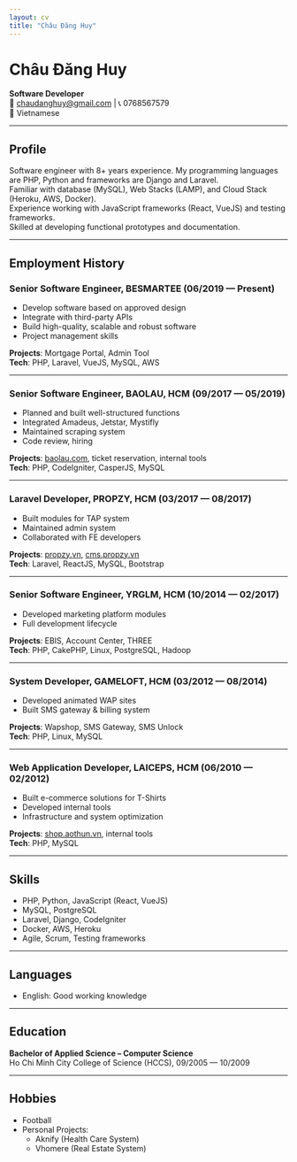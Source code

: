 ```yaml
---
layout: cv
title: "Châu Đăng Huy"
---
```


# Châu Đăng Huy

**Software Developer**  
📧 chaudanghuy@gmail.com | 📞 0768567579  
📍 Vietnamese

---

## Profile

Software engineer with 8+ years experience. My programming languages are PHP, Python and frameworks are Django and Laravel.  
Familiar with database (MySQL), Web Stacks (LAMP), and Cloud Stack (Heroku, AWS, Docker).  
Experience working with JavaScript frameworks (React, VueJS) and testing frameworks.  
Skilled at developing functional prototypes and documentation.

---

## Employment History

### **Senior Software Engineer**, BESMARTEE (06/2019 — Present)

- Develop software based on approved design
- Integrate with third-party APIs
- Build high-quality, scalable and robust software
- Project management skills

**Projects**: Mortgage Portal, Admin Tool  
**Tech**: PHP, Laravel, VueJS, MySQL, AWS

---

### **Senior Software Engineer**, BAOLAU, HCM (09/2017 — 05/2019)

- Planned and built well-structured functions
- Integrated Amadeus, Jetstar, Mystifly
- Maintained scraping system
- Code review, hiring

**Projects**: [baolau.com](https://www.baolau.com/), ticket reservation, internal tools  
**Tech**: PHP, CodeIgniter, CasperJS, MySQL

---

### **Laravel Developer**, PROPZY, HCM (03/2017 — 08/2017)

- Built modules for TAP system
- Maintained admin system
- Collaborated with FE developers

**Projects**: [propzy.vn](http://propzy.vn), [cms.propzy.vn](http://cms.propzy.vn)  
**Tech**: Laravel, ReactJS, MySQL, Bootstrap

---

### **Senior Software Engineer**, YRGLM, HCM (10/2014 — 02/2017)

- Developed marketing platform modules
- Full development lifecycle

**Projects**: EBIS, Account Center, THREE  
**Tech**: PHP, CakePHP, Linux, PostgreSQL, Hadoop

---

### **System Developer**, GAMELOFT, HCM (03/2012 — 08/2014)

- Developed animated WAP sites
- Built SMS gateway & billing system

**Projects**: Wapshop, SMS Gateway, SMS Unlock  
**Tech**: PHP, Linux, MySQL

---

### **Web Application Developer**, LAICEPS, HCM (06/2010 — 02/2012)

- Built e-commerce solutions for T-Shirts
- Developed internal tools
- Infrastructure and system optimization

**Projects**: [shop.aothun.vn](http://shop.aothun.vn), internal tools  
**Tech**: PHP, MySQL

---

## Skills

- PHP, Python, JavaScript (React, VueJS)
- MySQL, PostgreSQL
- Laravel, Django, CodeIgniter
- Docker, AWS, Heroku
- Agile, Scrum, Testing frameworks

---

## Languages

- English: Good working knowledge

---

## Education

**Bachelor of Applied Science – Computer Science**  
Ho Chi Minh City College of Science (HCCS), 09/2005 — 10/2009

---

## Hobbies

- Football
- Personal Projects:
  - Aknify (Health Care System)
  - Vhomere (Real Estate System)
